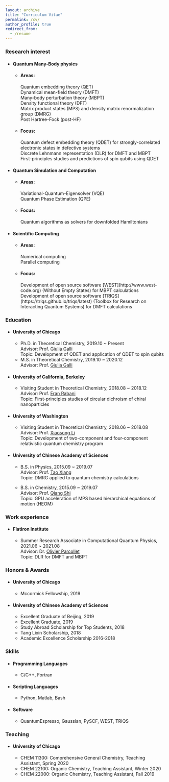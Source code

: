 ```yaml
---
layout: archive
title: "Curriculum Vitae"
permalink: /cv/
author_profile: true
redirect_from:
  - /resume
---
```


<!-- {% include base_path %}

[<span style="color:navy">[Download CV]</span>](http://sekwonlee.github.io/files/cv.pdf) -->

<h3> Research interest </h3> 

* <h4>Quantum Many-Body physics</h4>

  * <h4>Areas:</h4>
    Quantum embedding theory (QET) <br>
    Dynamical mean-field theory (DMFT) <br>
    Many-body perturbation theory (MBPT) <br>
    Density functional theory (DFT) <br>
    Matrix product states (MPS) and density matrix renormalization group (DMRG) <br>
    Post Hartree-Fock (post-HF)
    
  * <h4>Focus:</h4> 
    Quantum defect embedding theory (QDET) for strongly-correlated electronic states in defective systems <br>
    Discrete Lehnmann representation (DLR) for DMFT and MBPT <br>
    First-principles studies and predictions of spin qubits using QDET
    
* <h4>Quantum Simulation and Computation </h4>

  * <h4>Areas:</h4> 
    Variational-Quantum-Eigensolver (VQE) <br>
    Quantum Phase Estimation (QPE) <br>
    
  * <h4>Focus:</h4> 
    Quantum algorithms as solvers for downfolded Hamiltonians
    
* <h4>Scientific Computing</h4>

  * <h4>Areas:</h4> 
    Numerical computing <br>
    Parallel computing
    
  * <h4>Focus:</h4> 
    Development of open source software [WEST](http://www.west-code.org) (Without Empty States) for MBPT calculations <br>
    Development of open source software [TRIQS](https://triqs.github.io/triqs/latest) (Toolbox for Research on Interacting Quantum Systems) for DMFT calculations

<h3> Education </h3>

* <h4>University of Chicago</h4>

  * Ph.D. in Theoretical Chemistry, 2019.10 ~ Present <br>
  Advisor: Prof. [Giulia Galli](https://galligroup.uchicago.edu/People/galli.php) <br>
  Topic: Development of QDET and application of QDET to spin qubits
  * M.S. in Theoretical Chemistry, 2019.10 ~ 2020.12 <br>
  Advisor: Prof. [Giulia Galli](https://galligroup.uchicago.edu/People/galli.php) <br>
  
* <h4>University of California, Berkeley</h4> 

  * Visiting Student in Theoretical Chemistry,  2018.08 ~ 2018.12 <br>
  Advisor: Prof. [Eran Rabani](http://www.cchem.berkeley.edu/ergrp/#/eran) <br>
  Topic: First-principles studies of circular dichroism of chiral nanoparticles

* <h4>University of Washington</h4>

  * Visiting Student in Theoretical Chemistry,  2018.06 ~ 2018.08 <br>
  Advisor: Prof. [Xiaosong Li](https://chem.washington.edu/people/xiaosong-li) <br>
  Topic: Development of two-component and four-component relativistic quantum chemistry program 

* <h4>University of Chinese Academy of Sciences</h4>

  * B.S. in Physics, 2015.09 ~ 2019.07 <br>
  Advisor: Prof. [Tao Xiang](http://txiang.iphy.ac.cn) <br>
  Topic: DMRG applied to quantum chemistry calculations 

  * B.S. in Chemistry, 2015.09 ~ 2019.07 <br>
  Advisor: Prof. [Qiang Shi](https://www.researchgate.net/profile/Qiang-Shi-5) <br>
  Topic: GPU acceleration of MPS based hierarchical equations of motion (HEOM) 
   
<h3> Work experience </h3>

* <h4>Flatiron Institute</h4>

  * Summer Research Associate in Computational Quantum Physics,  2021.06 ~ 2021.08 <br>
  Advisor: Dr. [Olivier Parcollet](https://www.simonsfoundation.org/people/olivier-parcollet) <br>
  Topic: DLR for DMFT and MBPT

<h3> Honors & Awards </h3>

* <h4>University of Chicago</h4>

  * Mccormick Fellowship, 2019

* <h4>University of Chinese Academy of Sciences</h4>

  * Excellent Graduate of Beijing, 2019
  * Excellent Graduate, 2019
  * Study Abroad Scholarship for Top Students, 2018
  * Tang Lixin Scholarship, 2018
  * Academic Excellence Scholarship 2016-2018


<!-- * <h4>2021 Microsoft Research PhD Fellowship</h4>, 2021~2023 -->

<!-- Publications
======
  <ul>{% for post in site.publications reversed %}
    {% include archive-single-cv.html %}
  {% endfor %}</ul> -->

<h3> Skills </h3>

* <h4>Programming Languages</h4>

  * C/C++, Fortran

* <h4>Scripting Languages</h4>

  * Python, Matlab, Bash

* <h4>Software</h4>

  * QuantumEspresso, Gaussian, PySCF, WEST, TRIQS

<h3> Teaching </h3>

* <h4>University of Chicago</h4> 

  * CHEM 11300: Comprehensive General Chemistry, Teaching Assistant, Spring 2020
  * CHEM 22100: Organic Chemistry, Teaching Assistant, Winter 2020
  * CHEM 22000: Organic Chemistry, Teaching Assistant, Fall 2019
